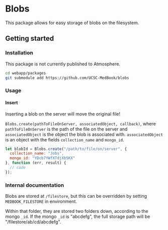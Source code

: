 # Blobs

This package allows for easy storage of blobs on the filesystem.

## Getting started

### Installation

This package is not currently published to Atmosphere.

```sh
cd webapp/packages
git submodule add https://github.com/UCSC-MedBook/blobs
```

### Usage

#### Insert

Inserting a blob on the server will move the original file!

`Blobs.create(pathToFileOnServer, associatedObject, callback)`, where `pathToFileOnServer` is the path of the file on the server and `associatedObject` is the object the blob is associated with. `associatedObject` is an object with the fields `collection_name` and `mongo_id`.

```js
let blobId = Blobs.create("/path/to/file/on/server", {
  collection_name: "Jobs",
  mongo_id: "YDcb7YWfXTdjXbSKX"
}, function (err, result) {
  // code
});
```

### Internal documentation

Blobs are stored at `/filestore`, but this can be overridden by setting `MEDBOOK_FILESTORE` in environment.

Within that folder, they are stored two folders down, according to the mongo `_id`. If the mongo `_id` is "abcdefg", the full storage path will be "/filestore/ab/cd/abcdefg".
